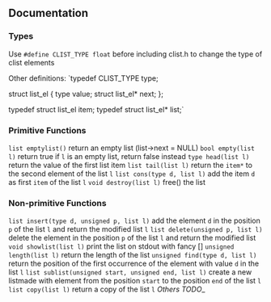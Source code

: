 ## Documentation
### Types
Use `#define CLIST_TYPE float` before including clist.h to change the type of clist elements

Other definitions:
`typedef CLIST_TYPE type;

struct list_el {
  type value;
  struct list_el* next;
};

typedef struct list_el item;
typedef struct list_el* list;`

### Primitive Functions
`list emptylist()` return an empty list (list->next = NULL)
`bool empty(list l)` return true if `l` is an empty list, return false instead
`type head(list l)` return the value of the first list item
`list tail(list l)` return the `item*` to the second element of the list `l`
`list cons(type d, list l)` add the item `d` as first `item` of the list `l`
`void destroy(list l)` free() the list

### Non-primitive Functions
`list insert(type d, unsigned p, list l)` add the element `d` in the position `p` of the list `l` and return the modified list `l`
`list delete(unsigned p, list l)` delete the element in the position `p` of the
list `l` and return the modified list
`void showlist(list l)` print the list on stdout with fancy []
`unsigned length(list l)` return the length of the list
`unsigned find(type d, list l)` return the position of the first occurrence of the element with value `d` in the list `l`
`list sublist(unsigned start, unsigned end, list l)` create a new listmade with element from the position `start` to the position `end` of the list `l`
`list copy(list l)` return a copy of the list `l`
_Others TODO__

